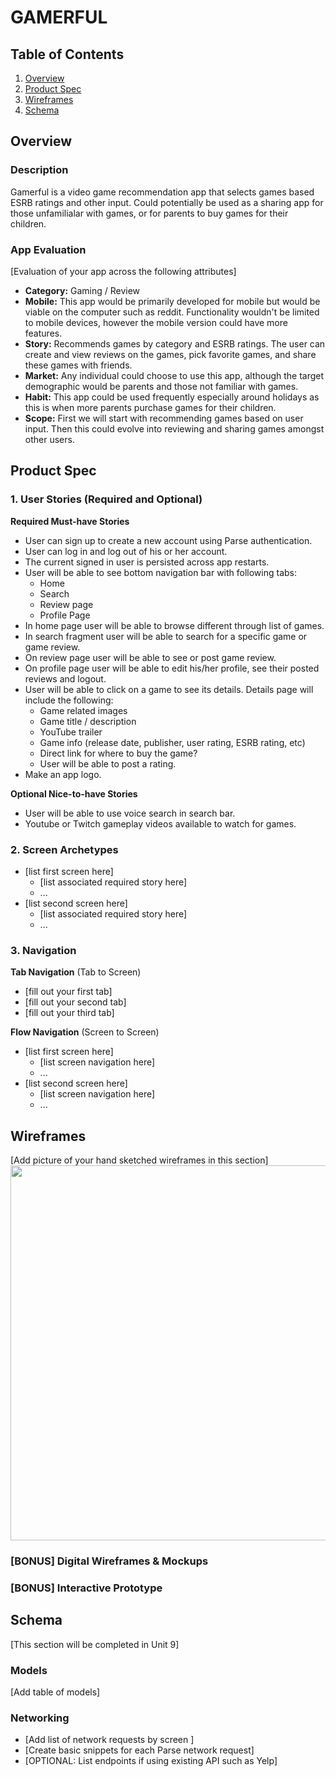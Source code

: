 # GAMERFUL

## Table of Contents
1. [Overview](#Overview)
1. [Product Spec](#Product-Spec)
1. [Wireframes](#Wireframes)
2. [Schema](#Schema)

## Overview
### Description
Gamerful is a video game recommendation app that selects games based ESRB ratings and other input. Could potentially be used as a sharing app for those unfamilialar with games, or for parents to buy games for their children.

### App Evaluation
[Evaluation of your app across the following attributes]
- **Category:** Gaming / Review
- **Mobile:** This app would be primarily developed for mobile but would be viable on the computer such as reddit. Functionality wouldn't be limited to mobile devices, however the mobile version could have more features.
- **Story:** Recommends games by category and ESRB ratings. The user can create and view reviews on the games, pick favorite games, and share these games with friends.
- **Market:** Any individual could choose to use this app, although the target demographic would be parents and those not familiar with games.
- **Habit:** This app could be used frequently especially around holidays as this is when more parents purchase games for their children.
- **Scope:** First we will start with recommending games based on user input. Then this could evolve into reviewing and sharing games amongst other users.

## Product Spec

### 1. User Stories (Required and Optional)

**Required Must-have Stories**

 * User can sign up to create a new account using Parse authentication.
 * User can log in and log out of his or her account.
 * The current signed in user is persisted across app restarts.
 * User will be able to see bottom navigation bar with following tabs:
   + Home
   + Search
   + Review page
   + Profile Page
 * In home page user will be able to browse different through list of games.
 * In search fragment user will be able to search for a specific game or game review.
 * On review page user will be able to see or post game review.
 * On profile page user will be able to edit his/her profile, see their posted reviews and logout.
 * User will be able to click on a game to see its details. Details page will include the following:
   + Game related images
   + Game title / description
   + YouTube trailer
   + Game info (release date, publisher, user rating, ESRB rating, etc)
   + Direct link for where to buy the game?
   + User will be able to post a rating.
 * Make an app logo.


**Optional Nice-to-have Stories**

* User will be able to use voice search in search bar.
* Youtube or Twitch gameplay videos available to watch for games.

### 2. Screen Archetypes

* [list first screen here]
   * [list associated required story here]
   * ...
* [list second screen here]
   * [list associated required story here]
   * ...

### 3. Navigation

**Tab Navigation** (Tab to Screen)

* [fill out your first tab]
* [fill out your second tab]
* [fill out your third tab]

**Flow Navigation** (Screen to Screen)

* [list first screen here]
   * [list screen navigation here]
   * ...
* [list second screen here]
   * [list screen navigation here]
   * ...

## Wireframes
[Add picture of your hand sketched wireframes in this section]
<img src="YOUR_WIREFRAME_IMAGE_URL" width=600>

### [BONUS] Digital Wireframes & Mockups

### [BONUS] Interactive Prototype

## Schema 
[This section will be completed in Unit 9]
### Models
[Add table of models]
### Networking
- [Add list of network requests by screen ]
- [Create basic snippets for each Parse network request]
- [OPTIONAL: List endpoints if using existing API such as Yelp]
